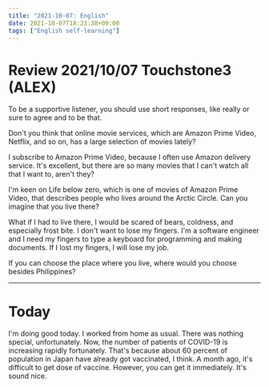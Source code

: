 ```yaml
---
title: "2021-10-07: English"
date: 2021-10-07T18:23:38+09:00
tags: ["English self-learning"]
---
```


# Review 2021/10/07 Touchstone3 (ALEX)

To be a supportive listener, you should use short responses,
like really or sure to agree and to be that.

Don't you think that online movie services, which are Amazon Prime Video, Netflix, and so on, has a large selection of movies lately?

I subscribe to Amazon Prime Video, because I often use Amazon delivery service.
It's excellent, but there are so many movies that I can't watch all that I want to, aren't they?

I'm keen on Life below zero, which is one of movies of Amazon Prime Video, that describes people who lives around the Arctic Circle.
Can you imagine that you live there?

What if I had to live there, I would be scared of bears, coldness, and especially frost bite.
I don't want to lose my fingers.
I'm a software engineer and I need my fingers to type a keyboard for programming and making documents.
If I lost my fingers, I will lose my job.

If you can choose the place where you live, where would you choose besides Philippines?

---

# Today
I'm doing good today.
I worked from home as usual.
There was nothing special, unfortunately.
Now, the number of patients of COVID-19 is increasing rapidly fortunately.
That's because about 60 percent of population in Japan have already got vaccinated, I think.
A month ago, it's difficult to get dose of vaccine.
However, you can get it immediately.
It's sound nice.
